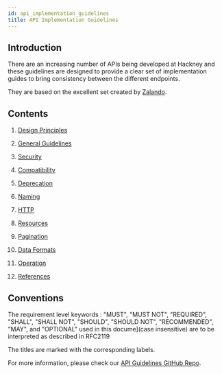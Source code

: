```yaml
---
id: api_implementation_guidelines
title: API Implementation Guidelines
---
```


## Introduction

There are an increasing number of APIs being developed at Hackney and these guidelines are designed to provide a clear set of implementation guides to bring consistency between the different endpoints.

They are based on the excellent set created by [Zalando](https://opensource.zalando.com/restful-api-guidelines/).

## Contents

1. [Design Principles](https://github.com/LBHackney-IT/API-Playbook-v2-beta/blob/master/api-guidelines/design-principles.md)

2. [General Guidelines](https://github.com/LBHackney-IT/API-Playbook-v2-beta/blob/master/api-guidelines/general-guidelines.md)

3. [Security](https://github.com/LBHackney-IT/API-Playbook-v2-beta/blob/master/api-guidelines/security.md)

4. [Compatibility](https://github.com/LBHackney-IT/API-Playbook-v2-beta/blob/master/api-guidelines/compatibility.md)

5. [Deprecation](https://github.com/LBHackney-IT/API-Playbook-v2-beta/blob/master/api-guidelines/deprecation.md)

6. [Naming](https://github.com/LBHackney-IT/API-Playbook-v2-beta/blob/master/api-guidelines/naming.md)

7. [HTTP](https://github.com/LBHackney-IT/API-Playbook-v2-beta/blob/master/api-guidelines/http.md)

8. [Resources](https://github.com/LBHackney-IT/API-Playbook-v2-beta/blob/master/api-guidelines/resources.md)

9. [Pagination](https://github.com/LBHackney-IT/API-Playbook-v2-beta/blob/master/api-guidelines/pagination.md)

10. [Data Formats](https://github.com/LBHackney-IT/API-Playbook-v2-beta/blob/master/api-guidelines/data-formats.md)

11. [Operation](https://github.com/LBHackney-IT/API-Playbook-v2-beta/blob/master/api-guidelines/operation.md)

12. [References](https://github.com/LBHackney-IT/API-Playbook-v2-beta/blob/master/api-guidelines/references.md)


## Conventions

The requirement level keywords :  "MUST", "MUST NOT", "REQUIRED", "SHALL", "SHALL NOT", "SHOULD", "SHOULD NOT", "RECOMMENDED", "MAY",  and "OPTIONAL" used in this docume](case insensitive) are to be interpreted as described in RFC2119 

The titles are marked with the corresponding labels.

For more information, please check our [API Guidelines GitHub Repo](https://github.com/LBHackney-IT/API-Playbook-v2-beta/tree/master/api-guidelines).
